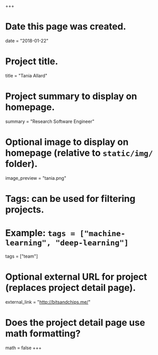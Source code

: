 +++
# Date this page was created.
date = "2018-01-22"

# Project title.
title = "Tania Allard"

# Project summary to display on homepage.
summary = "Research Software Engineer"

# Optional image to display on homepage (relative to `static/img/` folder).
image_preview = "tania.png"

# Tags: can be used for filtering projects.
# Example: `tags = ["machine-learning", "deep-learning"]`
tags = ["team"]

# Optional external URL for project (replaces project detail page).
external_link = "http://bitsandchips.me/"

# Does the project detail page use math formatting?
math = false
+++
